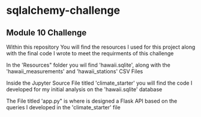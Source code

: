 # sqlalchemy-challenge
Module 10 Challenge
-----------------------------------------
Within this repository You will find the resources I used for this project along with the final code I wrote to meet the requirments of this challenge 

In the 'Resources" folder you wil find 'hawaii.sqlite', along with the 'hawaii_measurements' and 'hawaii_stations' CSV Files

Inside the Jupyter Source File titled 'climate_starter' you will find the code I developed for my initial analysis on the 'hawaii.sqlite' database

The File titled 'app.py" is where is designed a Flask API based on the queries I developed in the 'climate_starter' file
